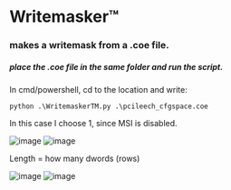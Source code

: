 # Writemasker™
### makes a writemask from a .coe file.
##### place the .coe file in the same folder and run the script.

In cmd/powershell, cd to the location and write:

    python .\WritemaskerTM.py .\pcileech_cfgspace.coe
In this case I choose 1, since MSI is disabled. 

![image](https://github.com/user-attachments/assets/983bff2b-3c56-4f5f-ae86-aefdfd2e7b7a)
![image](https://github.com/user-attachments/assets/a3187e8b-8ec0-4538-812f-cb0b2fc31606)

Length = how many dwords (rows)

![image](https://github.com/user-attachments/assets/609ab5ca-4660-4044-a9f9-cbbfda483d0c)
![image](https://github.com/user-attachments/assets/92ff7ba6-30bd-44f9-b63b-74f011fbe53d)
